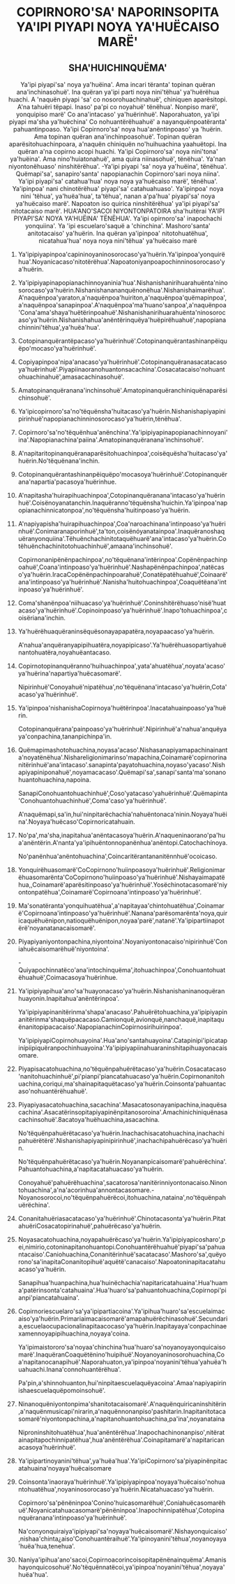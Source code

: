 <h1 align='center'>COPIRNORO'SA' NAPORINSOPITA YA'IPI PIYAPI NOYA YA'HUËCAISO MARË'</h1>
<h2 align='center'>SHA'HUICHINQUËMA'</h2>
<p align='center'>Ya'ipi piyapi'sa' noya ya'huëina'. Ama incari tëranta' topinan quëran ana'inchinasohuë'. Ina quëran ya'ipi parti noya nini'tëhua' ya'huërëhua huachi.
A 'naquën piyapi 'sa' co nosorohuachinahuë', chiniquen aparësitopi. A'na tahuëri tëpapi. Inaso' pa'pi co noyahuë' tënëhua'. Nonpiso marë', yonquipiso marë' Co ana'intacaso' ya'huërinhuë'. Naporahuaton, ya'ipi piyapi ma'sha ya'huëchina' Co nohuantërëhuahuë' a nayanquënpoatëranta' pahuantinpoaso.
Ya'ipi Copirnoro'sa' noya hua'anëntinpoaso' ya 'huërin. Ama topinan quëran ana'inchinpoasohuë'. Topinan quëran aparësitohuachinpoara, a'naquën chiniquën no'huihuachina yaahuëtopi. Ina quëran a'na copirno acopi huachi.
Ya'ipi Copirnoro'sa' noya nini'tona' ya'huëina'. Ama nino'huiatonahuë', ama quira niinasohuë', tënëhua'. Ya'nan niyontonëhuaso' ninshitërëhua'. -Ya'ipi piyapi 'sa' noya ya'huëina', tënëhua'. Quëmapi'sa', sanapiro'santa' napopianachin Copirnoro'sari noya niina'. Ya'ipi piyapi'sa' catahua'hua' noya noya ya'huëcaiso marë', tënëhua'.
Ya'ipinpoa' nani chinotërëhua' piyapi'sa' catahuahuaso'. Ya'ipinpoa' noya nini 'tëhua', ya'huëa'hua', ta'tëhua', nanan a'pa'hua' piyapi'sa' noya ya'huëcaiso marë'.
Napoaton iso quirica ninshitërëhua' ya'ipi piyapi'sa' nitotacaiso marë'.
HUA'ANO'SACOI NIYONTONPATOIRA
sha'huitërai
YA'IPI PIYAPI'SA' NOYA YA'HUËINA' TËNËHUA'. Ya'ipi opirnoro'sa' inapochachi yonquiina'. Ya 'ipi escuelaro'saquë a 'chinchina'. Mashoro'santa' anitotacaiso' ya'huërin. Ina quëran ya'ipinpoa' nitotohuatëhua', nicatahua'hua' noya noya nini'tëhua' ya'huëcaiso marë</p>
<ol>
  <li>
    <p>Ya'ipipiyapinpoa'capininoyaninosorocaso'ya'huërin.Ya'ipinpoa'yonquirëhua'.Noyanicacaso'nitotërëhua'.Napoatoniyanpoapochinninosorocaso'ya'huërin.</p>
  </li>
  <li>
    <p>Ya'ipipiyapinapopianachinnoyaninia'hua'.Nishanishanirihuarahuënta'ninosorocaso'ya'huërin.Nishanishanananquënonëhua'.Nishanishaimarëhua'.A'naquënpoa'yaraton,a'naquënpoa'huiriton,a'naquënpoa'quëmapinpoa',a'naquënpoa'sanapinpoa'.A'naquënpoa'ma'huano'sanpoa',a'naquënpoa'Cona'ama'shaya'huëtërinpoahuë'.Nishanishanirihuarahuënta'ninosorocaso'ya'huërin.Nishanishahua'anëntërinquëya'huëpirëhuahuë',napopianachinnini'tëhua',ya'huëa'hua'.</p>
  </li>
  <li>
    <p>Cotopinanquërantëpacaso'ya'huërinhuë'.Cotopinanquërantashinanpëiquëpo'mocaso'ya'huërinhuë'.</p>
  </li>
  <li>
    <p>Copiyapinpoa'nipa'anacaso'ya'huërinhuë'.Cotopinanquëranasacatacasoya'huërinhuë'.Piyapiinaoranohuantonsacachina'.Cosacatacaiso'nohuantohuachinahuë',amasacachinasohuë'.</p>
  </li>
  <li>
    <p>Amatopinanquëranana'inchinsohuë'.Amatopinanquëranchiniquënaparësichinsohuë'.</p>
  </li>
  <li>
    <p>Ya'ipicopirnoro'sa'no'tëquënsha'huitacaso'ya'huërin.Nishanishapiyapinipirinhuë'napopianachinninosorocaso'ya'huërin,tënëhua'.</p>
  </li>
  <li>
    <p>Copirnoro'sa'no'tëquënhua'anënchina'.Ya'ipipiyapinapopianachinnoyani'ina'.Napopianachina'paiina'.Amatopinanquëranana'inchinsohuë'.</p>
  </li>
  <li>
    <p>A'napitaritopinanquëranaparësitohuachinpoa',coisëquësha'huitacaso'ya'huërin.No'tëquënana'inchin.</p>
  </li>
  <li>
    <p>Cotopinanquërantashinanpëiquëpo'mocasoya'huërinhuë'.Cotopinanquërana'napartia'pacasoya'huërinhue.</p>
  </li>
  <li>
    <p>A'napitasha'huirapihuachinpoa',Cotopinanquëranana'intacaso'ya'huërinhuë'.Coisënoyanatanchin.Inaquëranno'tëquënsha'huichin.Ya'ipinpoa'napopianachinnicatonpoa',no'tëquënsha'huitinpoaso'ya'huërin.</p>
  </li>
  <li>
    <p>A'napiyapisha'huirapihuachinpoa',Coa'naroachinana'intinpoaso'ya'huërinhuë'.Conimaranaporinhuë',ta'ton,coisënóyanatainpoa'.Inaquëranoshaquëranyonquiina'.Tëhuënchachinitotaquëhuarë'ana'intacaso'ya'huërin.Cotëhuënchachinitotohuachinhuë',amaana'inchinsohuë'.</p>
    <p>Copirnonanipënënpachinpoa',no'tëquënana'intërinpoa'.Copënënpachinpoahuë',Coana'intinpoaso'ya'huërinhuë'.Nashapënënpachinpoa',natëcaso'ya'huërin.IracaCopënënpachinpoarahuë',Conatëpatëhuahuë',Coinaarë'ana'intinpoaso'ya'huërinhuë'.Nanisha'huitohuachinpoa',Coaquëtëana'intinpoaso'ya'huërinhuë'.</p>
  </li>
  <li>
    <p>Coma'shanënpoa'niihuacaso'ya'huërinhuë'.Coninshitërëhuaso'nisë'huatacaso'ya'huërinhuë'.Copinoinpoaso'ya'huërinhuë'.Inapo'tohuachinpoa',coisëriana'inchin.</p>
  </li>
  <li>
    <p>Ya'huërëhuaquëraninsëquësonayapapatëra,noyapaacaso'ya'huërin.</p>
    <p>A'nahua'anquëranyapipihuatëra,noyapipicaso'.Ya'huërëhuasopartiyahuënantohuatëra,noyahuëantacaso.</p>
  </li>
  <li>
    <p>Copirnotopinanquëranno'huihuachinpoa',yata'ahuatëhua',noyata'acaso'ya'huërina'napartiya'huëcasomarë'.</p>
    <p>Nipirinhuë'Conoyahuë'nipatëhua',no'tëquënana'intacaso'ya'huërin,Cota'acaso'ya'huërinhuë'.</p>
  </li>
  <li>
    <p>Ya'ipinpoa'nishanishaCopirnoya'huëtërinpoa'.Inacatahuainpoaso'ya'huërin.</p>
    <p>Cotopinanquërana'painpoaso'ya'huërinhuë'.Nipirinhuë'a'nahua'anquëyaya'conpachina,tananpichinpa'in.</p>
  </li>
  <li>
    <p>Quëmapimashotohuachina,noyasa'acaso'.Nishasanapiyamapachinainanta'noyatënëhua'.Nishareligionimarinso'mapachina,Coinamarë'copirnorinanitërinhuë'ana'intacaso'.sanapinta'payatohuachina,noyaso'yacaso'.Nishapiyapiniponahuë',noyamacacaso'.Quëmapi'sa',sanapi'santa'ma'sonanohuantohuachina,napoina.</p>
    <p>SanapiConohuantohuachinhuë',Coso'yatacaso'yahuërinhuë'.Quëmapinta'Conohuantohuachinhuë',Coma'caso'ya'huërinhuë'.</p>
    <p>A'naquëmapi,sa'in,hui'ninpitarëchachia'nahuëntonaca'ninin.Noyaya'huëina'.Noyaya'huëcaso'Copirnoricatahuain.</p>
  </li>
  <li>
    <p>No'pa',ma'sha,inapitahua'anëntacasoya'huërin.A'naqueninaorano'pa'hua'anëntërin.A'nanta'ya'ipihuëntonnopanënhua'anëntopi.Catochachínoya.</p>
    <p>No'panënhua'anëntohuachina',Coincaritërantananitënnhuë'ocoicaso.</p>
  </li>
  <li>
    <p>Yonquirëhuasomarë'CoCopirnono'huiinpoasoya'huërinhuë'.Religionimarëhuasomarënta'CoCopirnono'huiinpoaso'ya'huërinhuë'.Nishayaimapatëhua,,Coinamarë'aparësitinpoaso'ya'huërinhuë'.Yosëchinotacasomarë'niyontonpatëhua',Coinamarë'Copirnoana'intinpoaso'ya'huërinhuë'.</p>
  </li>
  <li>
    <p>Ma'sonatëranta'yonquihuatëhua',a'napitayaa'chintohuatëhua',Coinamarë'Copirnoana'intinpoaso'ya'huërinhuë'.Nanana'parësomarënta'noya,quiricaquëhuënipon,natioquëhuënipon,noyaa'parë',natanë'.Ya'ipipartiinapotërë'noyanatanacaisomarë'.</p>
  </li>
  <li>
    <p>Piyapiyaniyontonpachina,niyontoina'.Noyaniyontonacaiso'nipirinhuë'Coniahuëcaisomarëhuë'niyontoina'.</p>
    <p>-Quiyapochinnatëco'ana'intochinquëma',itohuachinpoa',Conohuantohuatëhuahuë',Coimacasoya'huërinhue.</p>
  </li>
  <li>
    <p>Ya'ipipiyapihua'ano'sa'huayonacaso'ya'huërin.Nishanishaninanoquëranhuayonin.Inapitahua'anëntërinpoa'.</p>
    <p>Ya'ipipiyapinanitërinma'shapa'anacaso'.Pahuërëtohuachina,ya'ipipiyapinanitërinma'shaquëpacacaso.Camionquë,avionquë,nanchaquë,inapitaquënanitopipacacaiso'.NapopianachinCopirnosirihuirinpoa'.</p>
    <p>Ya'ipipiyapiCopirnohuayoina'.Hua'ano'santahuayoina'.Catapinipi'ipicatapinípiipiquëranpochinhuayoina'.Ya'ipipiyapiinahuaraninshitapihuayonacaisomare.</p>
  </li>
  <li>
    <p>Piyapisacatohuachina,no'tëquënpahuërëtacaso'ya'huërin.Cosacatacaso'nanitohuachinhuë',pi'pianpi'piancatahuacaso'ya'huërin.Copirnonanitohuachina,coriqui,ma'shainapitaquëtacaso'ya'huërin.Coinsonta'pahuantacaso'nohuantërëhuahuë'.</p>
  </li>
  <li>
    <p>Piyapiyasacatohuachina,sacachina'.Masacatosonayanipachina,inaquësacachina'.Asacatërinsopitapiyapinënpitanosoroina'.Amachinichiniquënasacachinsohuë'.8acatoya'huëhuachina,asacachina.</p>
    <p>No'tëquënpahuërëtacaso'ya'huërin.Inachachisacatohuachina,inachachipahuërëtërë'.Nishanishapiyapinipirinhuë',inachachipahuërëcaso'ya'huërin.</p>
    <p>No'tëquënpahuërëtacaso'ya'huërin.Noyananpicaisomarë'pahuërëchina'.Pahuantohuachina,a'napitacatahuacaso'ya'huërin.</p>
    <p>Conoyahuë'pahuërëhuachina',sacatorosa'nanitërinniyontonacaiso.Ninontohuachina',a'na'acorinhua'annontacasomare.-Noyanosorocoi,no'tëquënpahuërëcoi,itohuachina,nataina',no'tëquënpahuërëchina'.</p>
  </li>
  <li>
    <p>Conanitahuëriasacatacaso'ya'huërinhuë'.Chinotacasonta'ya'huërin.PitatahuëriCosacatopirinahuë',pahuërëcaso'ya'huërin.</p>
  </li>
  <li>
    <p>Noyasacatohuachina,noyapahuërëcaso'ya'huërin.Ya'ipipiyapicosharo',pei,nimirio,cotoninapitanohuantopi.Conohuantërëhuahuë'piyapi'sa'pahuantacaiso'.Caniohuachina,Conanitërinhuë'sacatacaso'.Mashoro'sa',quëyorono'sa'inapitaConanitopihuë'aquëtë'canacaiso'.Napoatoninapitacatahuacaso'ya'huërin.</p>
    <p>Sanapihua'huanpachina,hua'huinëchachia'napitaricatahuaina'.Hua'huama'patërinsonta'catahuaina'.Hua'huaro'sa'pahuantohuachina,Copirnopi'pianpi'piancatahuaina'.</p>
  </li>
  <li>
    <p>Copirnoriescuelaro'sa'ya'ipipartiacoina'.Ya'ipihua'huaro'sa'escuelaimacaiso'ya'huërin.Primariaimacaisomarë'amapahuërëchinasohuë'.Secundaria,escuelaocupacionalinapitaacocaso'ya'huërin.Inapitayaya'conpachinaexamennoyapipihuachina,noyaya'coina.</p>
    <p>Ya'ipimaistororo'sa'noyaa'chinchina'hua'huaro'sa'noyanoyayonquicaisomarë'.InaquëranCoaquëtënino'huipihuë'.Noyanoyaninosorohuachina,Coa'napitanocanapihuë'.Naporahuaton,ya'ipinpoa'noyanini'tëhua'yahuëa'huahuachi.Inana'connohuantërëhua'.</p>
    <p>Pa'pin,a'shinnohuanton,hui'ninpitaescuelaquëyacoina'.Amaa'napiyapirinishaescuelaquëpomoinsohuë'.</p>
  </li>
  <li>
    <p>Ninanoquëniyontonpima'shanitotacaisomarë'.A'naquënquiricaninshitërin,a'naquënmusicapi'nirarin,a'naquënnonanpiso'pashitarin.Inapitanitotacasomarë'niyontonpachina,a'napitanohuantohuachina,pa'ina',noyanataina</p>
    <p>Niproninshitohuatëhua',hua'anëntërëhua'.Inapochachinonanpiso',nitëratainapitapochinnipatëhua',hua'anëntërëhua'.Coinapitamarë'a'napitaricanacasoya'huërinhuë'.</p>
  </li>
  <li>
    <p>Ya'ipipartinoyanini'tëhua',ya'huëa'hua'.Ya'ipiCopirnoro'sa'piyapinënpitacatahuaina'noyaya'huëcaisomare</p>
  </li>
  <li>
    <p>Coinsonta'inaoraya'huërinhuë'.Ya'ipipiyapinpoa'noyaya'huëcaiso'nohuantohuatëhua',noyaninosorocaso'ya'huërin.Nicatahuacaso'ya'huërin.</p>
    <p>Copirnoro'sa'pënëninpoa'Conino'huicasomarëhuë',Coniahuëcasomarëhuë'.Noyanicatahuacasomarë'pënëninpoa'.Inapochinnipatëhua',Cotopinanquëranana'intinpoaso'ya'huërinhuë'.</p>
    <p>Na'conyonquiraiya'ipipiyapi'sa'noyaya'huëcaisomarë'.Nishayonquicaiso',nishaa'chinta¿aiso'Conohuantëraihuë'.Ya'ipinoyanini'tëhua',noyanoyaya'huëa'hua,tenehua'.</p>
  </li>
  <li>
    <p>Naniya'ipihua'ano'sacoi,Copirnoacorincoisopitapënënainquëma'.Amanishayonquicosohuë'.No'tëquënnatëcoi,ya'ipinpoa'noyanini'tëhua',noyaya'huëa'hua'.</p>
  </li>
</ol>